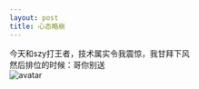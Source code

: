 ```yaml
---
layout: post
title: 心态略崩
---
```

今天和szy打王者，技术属实令我震惊，我甘拜下风<br/>
然后排位的时候：哥你别送<br/>![avatar](https://raw.githubusercontent.com/dongym2020/dongym2020.github.io/master/images/headimages.jpg)
